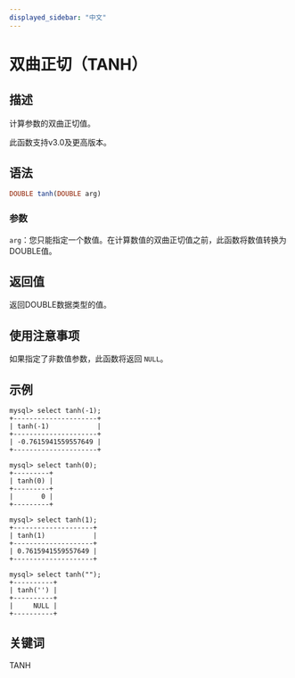 ```yaml
---
displayed_sidebar: "中文"
---
```


# 双曲正切（TANH）

## 描述

计算参数的双曲正切值。

此函数支持v3.0及更高版本。

## 语法

```Haskell
DOUBLE tanh(DOUBLE arg)
```

### 参数

`arg`：您只能指定一个数值。在计算数值的双曲正切值之前，此函数将数值转换为DOUBLE值。

## 返回值

返回DOUBLE数据类型的值。

## 使用注意事项

如果指定了非数值参数，此函数将返回 `NULL`。

## 示例

```Plain
mysql> select tanh(-1);
+---------------------+
| tanh(-1)            |
+---------------------+
| -0.7615941559557649 |
+---------------------+

mysql> select tanh(0);
+---------+
| tanh(0) |
+---------+
|       0 |
+---------+

mysql> select tanh(1);
+--------------------+
| tanh(1)            |
+--------------------+
| 0.7615941559557649 |
+--------------------+

mysql> select tanh("");
+----------+
| tanh('') |
+----------+
|     NULL |
+----------+
```

## 关键词

TANH